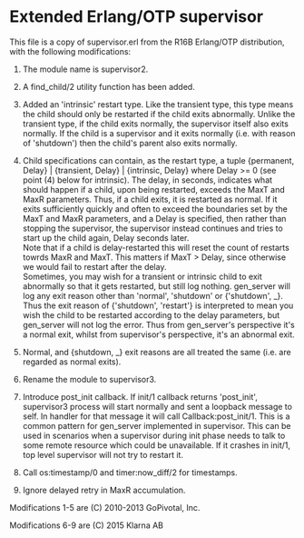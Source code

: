 # Extended Erlang/OTP supervisor
This file is a copy of supervisor.erl from the R16B Erlang/OTP
distribution, with the following modifications:

1. The module name is supervisor2.

2. A find_child/2 utility function has been added.

3. Added an 'intrinsic' restart type. Like the transient type, this
type means the child should only be restarted if the child exits
abnormally. Unlike the transient type, if the child exits
normally, the supervisor itself also exits normally. If the
child is a supervisor and it exits normally (i.e. with reason of
'shutdown') then the child's parent also exits normally.

4. Child specifications can contain, as the restart type, a tuple
{permanent, Delay} | {transient, Delay} | {intrinsic, Delay}
where Delay >= 0 (see point (4) below for intrinsic). The delay,
in seconds, indicates what should happen if a child, upon being
restarted, exceeds the MaxT and MaxR parameters. Thus, if a
child exits, it is restarted as normal. If it exits sufficiently
quickly and often to exceed the boundaries set by the MaxT and
MaxR parameters, and a Delay is specified, then rather than
stopping the supervisor, the supervisor instead continues and
tries to start up the child again, Delay seconds later.  
Note that if a child is delay-restarted this will reset the
count of restarts towrds MaxR and MaxT. This matters if MaxT >
Delay, since otherwise we would fail to restart after the delay.  
Sometimes, you may wish for a transient or intrinsic child to
exit abnormally so that it gets restarted, but still log
nothing. gen_server will log any exit reason other than
'normal', 'shutdown' or {'shutdown', _}. Thus the exit reason of
{'shutdown', 'restart'} is interpreted to mean you wish the
child to be restarted according to the delay parameters, but
gen_server will not log the error. Thus from gen_server's
perspective it's a normal exit, whilst from supervisor's
perspective, it's an abnormal exit.

5. Normal, and {shutdown, _} exit reasons are all treated the same (i.e. are regarded as normal exits).

6. Rename the module to supervisor3.

7. Introduce post_init callback.
If init/1 callback returns 'post_init', supervisor3 process will start normally and sent a loopback message to self. In handler for that message it will call Callback:post_init/1. This is a common pattern for gen_server implemented in supervisor. This can be used in scenarios when a supervisor during init phase needs to talk to some remote resource which could be unavailable. If it crashes in init/1, top level supervisor will not try to restart it.

8. Call os:timestamp/0 and timer:now_diff/2 for timestamps.

9. Ignore delayed retry in MaxR accumulation.

Modifications 1-5 are (C) 2010-2013 GoPivotal, Inc.

Modifications 6-9 are (C) 2015 Klarna AB
